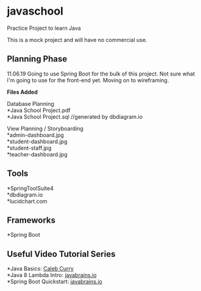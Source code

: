 # javaschool
Practice Project to learn Java

This is a mock project and will have no commercial use.

## Planning Phase
11.06.19
Going to use Spring Boot for the bulk of this project. Not sure what I'm going to use for the front-end yet. Moving on to wireframing.

**Files Added**

Database Planning<br/> 
*Java School Project.pdf<br/>
*Java School Project.sql //generated by dbdiagram.io<br/>

View Planning / Storyboarding<br/> 
*admin-dashboard.jpg<br/>
*student-dashboard.jpg<br/>
*student-staff.jpg<br/>
*teacher-dashboard.jpg<br/>

## Tools
*SpringToolSuite4<br/>
*dbdiagram.io<br/>
*lucidchart.com<br/>

## Frameworks
*Spring Boot

## Useful Video Tutorial Series
*Java Basics: [Caleb Curry](https://www.youtube.com/watch?v=r3GGV2TG_vw&list=PL_c9BZzLwBRKIMP_xNTJxi9lIgQhE51rF)<br/>
*Java 8 Lambda Intro: [javabrains.io](https://www.youtube.com/watch?v=gpIUfj3KaOc&list=PLqq-6Pq4lTTa9YGfyhyW2CqdtW9RtY-I3)<br/>
*Spring Boot Quickstart: [javabrains.io](https://www.youtube.com/watch?v=msXL2oDexqw&list=PLqq-6Pq4lTTbx8p2oCgcAQGQyqN8XeA1x)<br/> 
